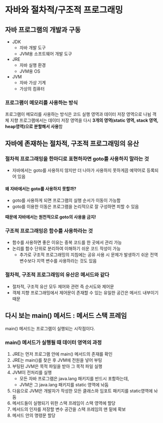 # 자바와 절차적/구조적 프로그래밍
## 자바 프로그램의 개발과 구동
+ JDK
    + 자바 개발 도구
    + JVM용 소프트웨어 개발 도구
+ JRE
    + 자바 실행 환경
    + JVM용 OS
+ JVM
    + 자바 가상 기계 
    + 가상의 컴퓨터

### 프로그램이 메모리를 사용하는 방식
프로그램이 메모리를 사용하는 방식은 코드 실행 영역과 데이터 저장 영역으로 나뉨
객체 지향 프로그램에서는 데이터 저장 영역을 다시 **3개의 영역(static 영역, stack 영역, heap영역)으로 분할해서 사용**함

## 자바에 존재하는 절차적, 구조적 프로그래밍의 유산
### 절차적 프로그래밍을 한마디로 표현하자면 goto를 사용하지 말라는 것
+ 자바에서는 goto를 사용하지 않지만 더 나아가 사용하지 못하게끔 예약어로 등록되어 있음

#### 왜 자바에서는 goto를 사용하지 못할까?
+ goto를 사용하게 되면 프로그램의 실행 순서가 이동이 가능함
+ goto를 이용한 이동은 프로그램을 논리적으로 잘 구성하면 피할 수 있음

**때문에 자바에서는 원천적으로 goto의 사용을 금지!**

### 구조적 프로그래밍은 함수를 사용하라는 것
+ 함수를 사용하면 좋은 이유는 중복 코드를 한 곳에서 관리 가능
+ 논리를 함수 단위로 분리하여 이해하기 쉬운 코드 작성이 가능
    + 추가로 구조적 프로그래밍의 지침에는 공유 사용 시 문제가 발생하기 쉬운 전역 변수보다 지역 변수를 사용하라는 것도 있음

### 절차적, 구조적 프로그래밍의 유산은 메서드와 같다
+ 절차적, 구조적 유산 모두 제어와 관련 즉 순서도와 제어문
+ 객체 지향 프로그래밍에서 제어문이 존재할 수 있는 유일한 공간은 메서드 내부이기 때문

## 다시 보는 main() 메서드 : 메서드 스택 프레임
main() 메서드는 프로그램이 실행되는 시작점이다.
### main() 메서드가 실행될 때 데이터 영역의 과정
1. JRE는 먼저 프로그램 안에 main() 메서드의 존재를 확인
2. JRE는 main()를 찾은 후 JVM에 전원을 넣어 부팅
3. 부팅된 JVM은 목적 파일을 받아 그 목적 파일 실행
4. JVM이 전처리를 실행
    + 모든 자바 프로그램은 java.lang 패키지를 반드시 포함하는데,
    + JVM은 그 java.lang 패키지를 static 영역에 놔둠
5. 다음으로 JVM은 개발자가 작성한 모든 클래스와 임포트 패키지를 static영역에 놔둠
6. 메서드들이 실행되기 위한 스택 프레임이 스택 영역에 할당 
7. 메서드의 인자를 저장할 변수 공간을 스택 프레임의 맨 밑에 확보
8. 메서드 안의 명령문 할당
